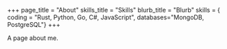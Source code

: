 +++
page_title = "About"
skills_title = "Skills"
blurb_title = "Blurb"
skills = { coding = "Rust, Python, Go, C#, JavaScript", databases="MongoDB, PostgreSQL"}
+++

A page about me.
